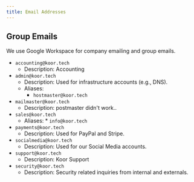 ```yaml
---
title: Email Addresses
---
```


## Group Emails

We use Google Workspace for company emailing and group emails.

* `accounting@koor.tech`
    * Description: Accounting
* `admin@koor.tech`
    * Description: Used for infrastructure accounts (e.g., DNS).
    * Aliases:
        * `hostmaster@koor.tech`
* `mailmaster@koor.tech`
    * Description: postmaster didn't work..
* `sales@koor.tech`
  * Aliases:
        * `info@koor.tech`
* `payments@koor.tech`
    * Description: Used for PayPal and Stripe.
* `socialmedia@koor.tech`
    * Description: Used for our Social Media accounts.
* `support@koor.tech`
    * Description: Koor Support
* `security@koor.tech`
    * Description: Security related inquiries from internal and externals.
